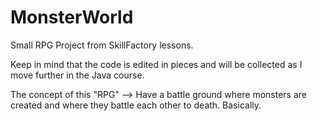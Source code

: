 # MonsterWorld
Small RPG Project from SkillFactory lessons.

Keep in mind that the code is edited in pieces and will be collected as I move further in the Java course.

The concept of this "RPG"
--> Have a battle ground where monsters are created and where they battle each other to death. Basically.
